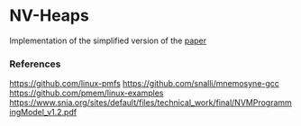 # NV-Heaps

Implementation of the simplified version of the [paper](https://courses.engr.illinois.edu/ece598ms/sp2018/papers/paper44.pdf)


### References

<https://github.com/linux-pmfs>
<https://github.com/snalli/mnemosyne-gcc>
<https://github.com/pmem/linux-examples>
<https://www.snia.org/sites/default/files/technical_work/final/NVMProgrammingModel_v1.2.pdf>
